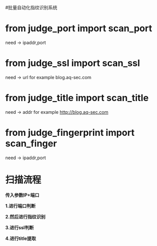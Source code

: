 #批量自动化指纹识别系统
# from judge_port import scan_port
need -> ipaddr,port
# from judge_ssl import scan_ssl
need -> url for example blog.aq-sec.com
# from judge_title import scan_title
need -> addr for example http://blog.aq-sec.com
# from judge_fingerprint import scan_finger
need -> ipaddr,port 

# 扫描流程

**传入参数IP+端口**

**1.进行端口判断**

**2.然后进行指纹识别**

**3.进行ssl判断**

**4.进行title提取**
